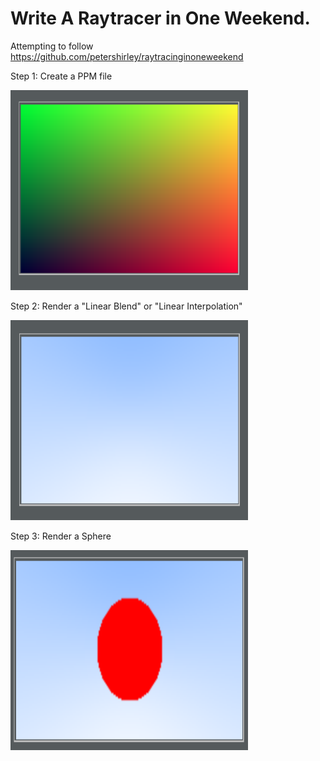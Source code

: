 # Write A Raytracer in One Weekend.
Attempting to follow https://github.com/petershirley/raytracinginoneweekend

Step 1: Create a PPM file

<img src="ppm_example.png" width="380" height="320" />

Step 2: Render a "Linear Blend" or "Linear Interpolation"

<img src="ppm_lerp.png" width="380" height="320" />

Step 3: Render a Sphere

<img src="ppm_rendering_a_sphere.png" width="380" height="320" />